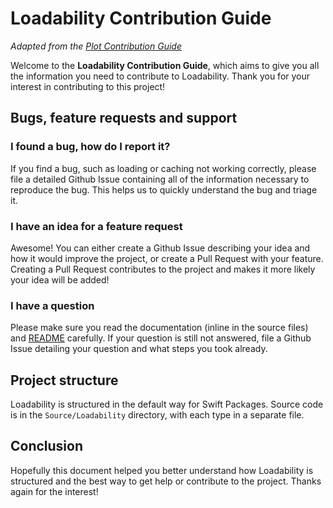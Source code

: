 # Loadability Contribution Guide

*Adapted from the [Plot Contribution Guide](https://github.com/JohnSundell/Plot/blob/master/CONTRIBUTING.md)*

Welcome to the **Loadability Contribution Guide**, which aims to give you all the information you need to contribute to Loadability. Thank you for your interest in contributing to this project!

## Bugs, feature requests and support

### I found a bug, how do I report it?

If you find a bug, such as loading or caching not working correctly, please file a detailed Github Issue containing all of the information necessary to reproduce the bug. This helps us to quickly understand the bug and triage it.

### I have an idea for a feature request

Awesome! You can either create a Github Issue describing your idea and how it would improve the project, or create a Pull Request with your feature. Creating a Pull Request contributes to the project and makes it more likely your idea will be added!

### I have a question

Please make sure you read the documentation (inline in the source files) and [README](README.md) carefully. If your question is still not answered, file a Github Issue detailing your question and what steps you took already.

## Project structure

Loadability is structured in the default way for Swift Packages. Source code is in the `Source/Loadability` directory, with each type in a separate file.

## Conclusion

Hopefully this document helped you better understand how Loadability is structured and the best way to get help or contribute to the project. Thanks again for the interest!
